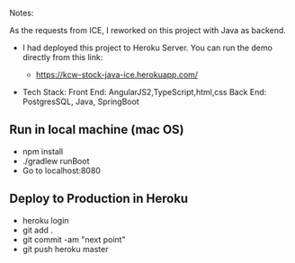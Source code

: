 Notes:

As the requests from ICE, I reworked on this project with Java as backend.

* I had deployed this project to Heroku Server. You can run the demo directly from this link:

  - https://kcw-stock-java-ice.herokuapp.com/

* Tech Stack:
Front End: AngularJS2,TypeScript,html,css
Back End: PostgresSQL, Java, SpringBoot

Run in local machine (mac OS)
------------------------------
- npm install
- ./gradlew runBoot
- Go to localhost:8080


Deploy to Production in Heroku
------------------------------
- heroku login
- git add .
- git commit -am "next point"
- git push heroku master

